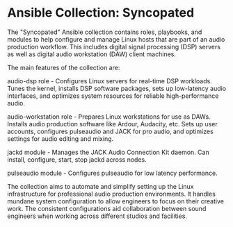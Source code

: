 # Ansible Collection: Syncopated

The "Syncopated" Ansible collection contains roles, playbooks, and modules to help configure and manage Linux hosts that are part of an audio production workflow. This includes digital signal processing (DSP) servers as well as digital audio workstation (DAW) client machines.

The main features of the collection are:

audio-dsp role - Configures Linux servers for real-time DSP workloads. Tunes the kernel, installs DSP software packages, sets up low-latency audio interfaces, and optimizes system resources for reliable high-performance audio.

audio-workstation role - Prepares Linux workstations for use as DAWs. Installs audio production software like Ardour, Audacity, etc. Sets up user accounts, configures pulseaudio and JACK for pro audio, and optimizes settings for audio editing and mixing.

jackd module - Manages the JACK Audio Connection Kit daemon. Can install, configure, start, stop jackd across nodes.

pulseaudio module - Configures pulseaudio for low latency performance.

The collection aims to automate and simplify setting up the Linux infrastructure for professional audio production environments. It handles mundane system configuration to allow engineers to focus on their creative work. The consistent configurations aid collaboration between sound engineers when working across different
studios and facilities.
